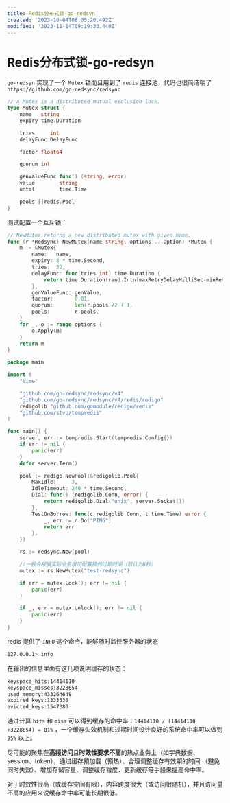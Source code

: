 ```yaml
---
title: Redis分布式锁-go-redsyn
created: '2023-10-04T08:05:20.492Z'
modified: '2023-11-14T09:19:30.440Z'
---
```


# Redis分布式锁-go-redsyn

`go-redsyn` 实现了一个 `Mutex` 锁而且用到了 `redis` 连接池，代码也很简洁明了 `https://github.com/go-redsync/redsync`

```go
// A Mutex is a distributed mutual exclusion lock.
type Mutex struct {
	name   string
	expiry time.Duration

	tries     int
	delayFunc DelayFunc

	factor float64

	quorum int

	genValueFunc func() (string, error)
	value        string
	until        time.Time

	pools []redis.Pool
}
```

测试配置一个互斥锁：
```go
// NewMutex returns a new distributed mutex with given name.
func (r *Redsync) NewMutex(name string, options ...Option) *Mutex {
	m := &Mutex{
		name:   name,
		expiry: 8 * time.Second,
		tries:  32,
		delayFunc: func(tries int) time.Duration {
			return time.Duration(rand.Intn(maxRetryDelayMilliSec-minRetryDelayMilliSec)+minRetryDelayMilliSec) * time.Millisecond
		},
		genValueFunc: genValue,
		factor:       0.01,
		quorum:       len(r.pools)/2 + 1,
		pools:        r.pools,
	}
	for _, o := range options {
		o.Apply(m)
	}
	return m
}
```
```go
package main

import (
	"time"

	"github.com/go-redsync/redsync/v4"
	"github.com/go-redsync/redsync/v4/redis/redigo"
	redigolib "github.com/gomodule/redigo/redis"
	"github.com/stvp/tempredis"
)

func main() {
	server, err := tempredis.Start(tempredis.Config{})
	if err != nil {
		panic(err)
	}
	defer server.Term()

	pool := redigo.NewPool(&redigolib.Pool{
		MaxIdle:     3,
		IdleTimeout: 240 * time.Second,
		Dial: func() (redigolib.Conn, error) {
			return redigolib.Dial("unix", server.Socket())
		},
		TestOnBorrow: func(c redigolib.Conn, t time.Time) error {
			_, err := c.Do("PING")
			return err
		},
	})

	rs := redsync.New(pool)

	//一般会根据实际业务增加配置锁的过期时间（默认为8秒）
	mutex := rs.NewMutex("test-redsync")

	if err = mutex.Lock(); err != nil {
		panic(err)
	}

	if _, err = mutex.Unlock(); err != nil {
		panic(err)
	}
}
```

redis 提供了 `INFO` 这个命令，能够随时监控服务器的状态 
```sh
127.0.0.1> info
```

在输出的信息里面有这几项说明缓存的状态：
```sh
keyspace_hits:14414110  
keyspace_misses:3228654  
used_memory:433264648  
expired_keys:1333536  
evicted_keys:1547380
```
通过计算 `hits` 和 `miss` 可以得到缓存的命中率：`14414110 / (14414110 +3228654) = 81%` ，一个缓存失效机制和过期时间设计良好的系统命中率可以做到 `95%` 以上。

尽可能的聚焦在**高频访问**且**时效性要求不高**的热点业务上（如字典数据、session、token），通过缓存预加载（预热）、合理调整缓存有效期的时间 （避免同时失效）、增加存储容量、调整缓存粒度、更新缓存等手段来提高命中率。

对于时效性很高（或缓存空间有限），内容跨度很大（或访问很随机），并且访问量不高的应用来说缓存命中率可能长期很低。

